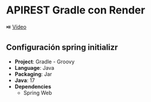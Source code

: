 # APIREST Gradle con Render

⏯️ [Vídeo](https://www.youtube.com/watch?v=z_-Yug7G2kU)

## Configuración spring initializr

* **Project**: Gradle - Groovy
* **Language**: Java
* **Packaging**: Jar
* **Java**: 17
* **Dependencies**
    - Spring Web
